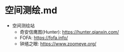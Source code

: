 # 空间测绘.md

- 空间测绘站
  - 奇安信鹰图(Hunter): <https://hunter.qianxin.com/>
  - FOFA: <https://fofa.info/>
  - 钟馗之眼: <https://www.zoomeye.org/>